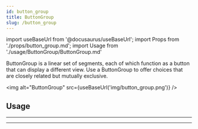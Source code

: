 ```yaml
---
id: button_group
title: ButtonGroup
slug: /button_group
---
```


import useBaseUrl from '@docusaurus/useBaseUrl';
import Props from './props/button_group.md';
import Usage from './usage/ButtonGroup/ButtonGroup.md'

ButtonGroup is a linear set of segments, each of which function as a button that
can display a different view. Use a ButtonGroup to offer choices that are
closely related but mutually exclusive.

<img alt="ButtonGroup" src={useBaseUrl('img/button_group.png')} />

## Usage

<Usage />

---

<Props />

---
